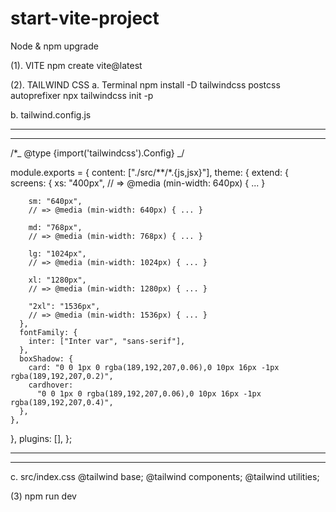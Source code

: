 # start-vite-project

Node & npm upgrade

(1). VITE
npm create vite@latest

(2). TAILWIND CSS
a. Terminal
npm install -D tailwindcss postcss autoprefixer
npx tailwindcss init -p

b. tailwind.config.js

---

---

/\*_ @type {import('tailwindcss').Config} _/

module.exports = {
content: ["./src/**/*.{js,jsx}"],
theme: {
extend: {
screens: {
xs: "400px",
// => @media (min-width: 640px) { ... }

        sm: "640px",
        // => @media (min-width: 640px) { ... }

        md: "768px",
        // => @media (min-width: 768px) { ... }

        lg: "1024px",
        // => @media (min-width: 1024px) { ... }

        xl: "1280px",
        // => @media (min-width: 1280px) { ... }

        "2xl": "1536px",
        // => @media (min-width: 1536px) { ... }
      },
      fontFamily: {
        inter: ["Inter var", "sans-serif"],
      },
      boxShadow: {
        card: "0 0 1px 0 rgba(189,192,207,0.06),0 10px 16px -1px rgba(189,192,207,0.2)",
        cardhover:
          "0 0 1px 0 rgba(189,192,207,0.06),0 10px 16px -1px rgba(189,192,207,0.4)",
      },
    },

},
plugins: [],
};

---

---

c. src/index.css
@tailwind base;
@tailwind components;
@tailwind utilities;

(3) npm run dev
